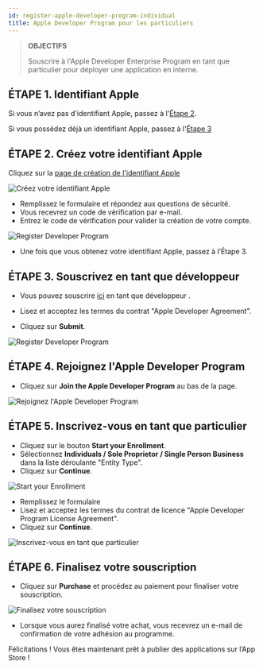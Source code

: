 ```yaml
---
id: register-apple-developer-program-individual
title: Apple Developer Program pour les particuliers
---
```


> **OBJECTIFS**
> 
> Souscrire à l'Apple Developer Enterprise Program en tant que particulier pour déployer une application en interne.

## ÉTAPE 1. Identifiant Apple

Si vous n’avez pas d'identifiant Apple, passez à l'[Étape 2](#step-2-create-your-apple-id).

Si vous possédez déjà un identifiant Apple, passez à l'[Étape 3](#step-3-register-as-a-developer)

## ÉTAPE 2. Créez votre identifiant Apple

Cliquez sur la [page de création de l'identifiant Apple](https://appleid.apple.com/)

![Créez votre identifiant Apple](assets/fr/deploy-app-store/Apple-ID-Creation-Page-4D-for-iOS.png)

* Remplissez le formulaire et répondez aux questions de sécurité.
* Vous recevrez un code de vérification par e-mail.
* Entrez le code de vérification pour valider la création de votre compte.

![Register Developer Program](assets/fr/deploy-app-store/Register-developer-program-4D-for-iOS.png)

* Une fois que vous obtenez votre identifiant Apple, passez à l’Étape 3.

## ÉTAPE 3. Souscrivez en tant que développeur

* Vous pouvez souscrire [ici](https://developer.apple.com/account/) en tant que développeur .

* Lisez et acceptez les termes du contrat "Apple Developer Agreement".
* Cliquez sur **Submit**.

![Register Developer Program](assets/en/deploy-app-store/Register-developer-4D-for-iOS.png)

## ÉTAPE 4. Rejoignez l'Apple Developer Program

* Cliquez sur **Join the Apple Developer Program** au bas de la page.

![Rejoignez l'Apple Developer Program](assets/en/deploy-app-store/Join-Apple-Developer-Program-individuals-4D-for-iOS.png)

## ÉTAPE 5. Inscrivez-vous en tant que particulier

* Cliquez sur le bouton **Start your Enrollment**.
* Sélectionnez **Individuals / Sole Proprietor / Single Person Business** dans la liste déroulante "Entity Type".
* Cliquez sur **Continue**.

![Start your Enrollment](assets/en/deploy-app-store/Apple-Developer-Program-Individuals-4D-for-iOS.png)

* Remplissez le formulaire
* Lisez et acceptez les termes du contrat de licence "Apple Developer Program License Agreement".
* Cliquez sur **Continue**.

![Inscrivez-vous en tant que particulier](assets/en/deploy-app-store/Apple-Developer-Program-Enrollment-4D-for-iOS.png)

## ÉTAPE 6. Finalisez votre souscription

* Cliquez sur **Purchase** et procédez au paiement pour finaliser votre souscription.

![Finalisez votre souscription](assets/en/deploy-app-store/Complete-Purchase-Apple-Developer-Program-4D-for-iOS.png)

* Lorsque vous aurez finalisé votre achat, vous recevrez un e-mail de confirmation de votre adhésion au programme.

Félicitations ! Vous êtes maintenant prêt à publier des applications sur l’App Store !